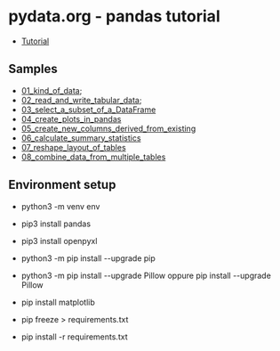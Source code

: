 # pydata.org - pandas tutorial 

- [Tutorial](https://pandas.pydata.org/docs/getting_started/intro_tutorials)

## Samples

- [01_kind_of_data](01_kind_of_data.py);
- [02_read_and_write_tabular_data](02_read_and_write_tabular_data.py);
- [03_select_a_subset_of_a_DataFrame](03_select_a_subset_of_a_DataFrame.py)
- [04_create_plots_in_pandas](04_create_plots_in_pandas.py)
- [05_create_new_columns_derived_from_existing](05_create_new_columns_derived_from_existing.py)
- [06_calculate_summary_statistics](06_calculate_summary_statistics.py)
- [07_reshape_layout_of_tables](07_reshape_layout_of_tables.py)
- [08_combine_data_from_multiple_tables](08_combine_data_from_multiple_tables.py)

## Environment setup

- python3 -m venv env
- pip3 install pandas
- pip3 install openpyxl
- python3 -m pip install --upgrade pip
- python3 -m pip install --upgrade Pillow
  oppure pip install --upgrade Pillow
- pip install matplotlib

- pip freeze > requirements.txt
- pip install -r requirements.txt
